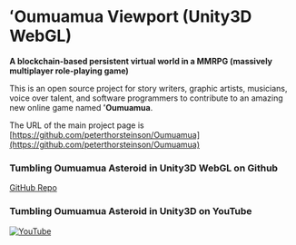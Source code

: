 # ʻOumuamua Viewport (Unity3D WebGL)

**A blockchain-based persistent virtual world in a MMRPG (massively multiplayer role-playing game)**

This is an open source project for story writers, graphic artists, musicians, voice over talent, and software programmers to contribute to an amazing new online game named **ʻOumuamua**.

The URL of the main project page is
[https://github.com/peterthorsteinson/Oumuamua](https://github.com/peterthorsteinson/Oumuamua)

### Tumbling Oumuamua Asteroid in Unity3D WebGL on Github
[GitHub Repo](https://peterthorsteinson.github.io/index.html)

### Tumbling Oumuamua Asteroid in Unity3D on YouTube
[![YouTube](http://img.youtube.com/vi/oNx4gZVAZOI/0.jpg)](http://www.youtube.com/watch?v=oNx4gZVAZOI)

